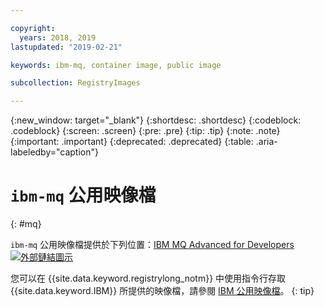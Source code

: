 ```yaml
---

copyright:
  years: 2018, 2019
lastupdated: "2019-02-21"

keywords: ibm-mq, container image, public image

subcollection: RegistryImages

---
```


{:new_window: target="_blank"}
{:shortdesc: .shortdesc}
{:codeblock: .codeblock}
{:screen: .screen}
{:pre: .pre}
{:tip: .tip}
{:note: .note}
{:important: .important}
{:deprecated: .deprecated}
{:table: .aria-labeledby="caption"}

# `ibm-mq` 公用映像檔
{: #mq}

`ibm-mq` 公用映像檔提供於下列位置：[IBM MQ Advanced for Developers ![外部鏈結圖示](../../../icons/launch-glyph.svg "外部鏈結圖示")](https://hub.docker.com/r/ibmcom/mq/)

您可以在 {{site.data.keyword.registrylong_notm}} 中使用指令行存取 {{site.data.keyword.IBM}} 所提供的映像檔，請參閱 [IBM 公用映像檔](/docs/services/Registry?topic=registry-public_images#public_images)。
{: tip}

